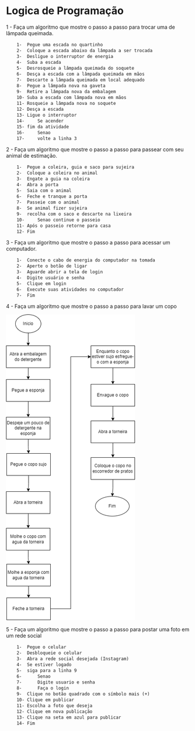  # Logica de Programação


1 - Faça um algoritmo que mostre o passo a passo para trocar uma de lâmpada queimada.

      
        1-	Pegue uma escada no quartinho
        2-	Coloque a escada abaixo da lâmpada a ser trocada
        3-	Desligue o interruptor de energia
        4-	Suba a escada
        5-	Desrosqueie a lâmpada queimada do soquete
        6-	Desça a escada com a lâmpada queimada em mãos
        7-	Descarte a lâmpada queimada em local adequado
        8-	Pegue a lâmpada nova na gaveta
        9-	Retire a lâmpada nova da embalagem
        10-	Suba a escada com lâmpada nova em mãos
        11-	Rosqueie a lâmpada nova no soquete
        12-	Desça a escada
        13-	Ligue o interruptor
        14- 	Se acender
        15-	fim da atividade
        16-		Senao
        17-		volte a linha 3


  2 - Faça um algoritmo que mostre o passo a passo para passear com seu animal de estimação.


        1-	Pegue a coleira, guia e saco para sujeira
        2-	Coloque a coleira no animal
        3-	Engate a guia na coleira
        4-	Abra a porta
        5-	Saia com o animal
        6-	Feche e tranque a porta
        7-	Passeie com o animal
        8-	Se animal fizer sujeira
        9-	recolha com o saco e descarte na lixeira
        10-		Senao continue o passeio
        11-	Após o passeio retorne para casa
        12-	Fim


  3 - Faça um algoritmo que mostre o passo a passo para acessar um computador.

        
        1-	Conecte o cabo de energia do computador na tomada
        2-	Aperte o botão de ligar
        3-	Aguarde abrir a tela de login
        4-	Digite usuário e senha
        5-	Clique em login
        6-	Execute suas atividades no computador
        7-	Fim

  4 - Faça um algoritmo que mostre o passo a passo para lavar um copo

  ![img_2.png](img_2.png)

  5 - Faça um algoritmo que mostre o passo a passo para postar uma foto em um rede social


        1-	Pegue o celular
        2-	Desbloqueie o celular
        3-	Abra a rede social desejada (Instagram)
        4-	Se estiver logado
        5-	siga para a linha 9
        6-		Senao
        7-		Digite usuario e senha
        8-		Faça o login
        9-	Clique no botão quadrado com o símbolo mais (+)
        10-	Clique em publicar
        11-	Escolha a foto que deseja
        12-	Clique em nova publicação
        13-	Clique na seta em azul para publicar
        14-	Fim
